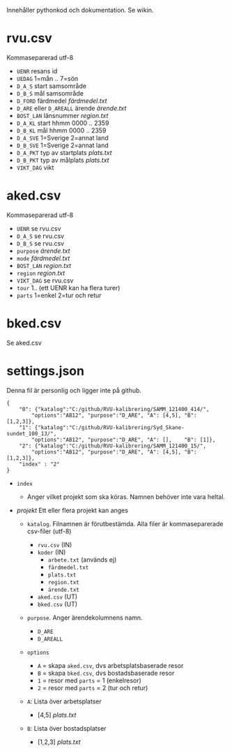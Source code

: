 Innehåller pythonkod och dokumentation. Se wikin.

# rvu.csv
Kommaseparerad utf-8
* `UENR` resans id
* `UEDAG` 1=mån .. 7=sön
* `D_A_S` start samsområde
* `D_B_S` mål samsområde
* `D_FORD` färdmedel *färdmedel.txt*
* `D_ARE` eller `D_AREALL` ärende *ärende.txt*
* `BOST_LAN` länsnummer *region.txt*
* `D_A_KL` start hhmm 0000 .. 2359
* `D_B_KL` mål hhmm 0000 .. 2359
* `D_A_SVE` 1=Sverige 2=annat land
* `D_B_SVE` 1=Sverige 2=annat land
* `D_A_PKT` typ av startplats *plats.txt*
* `D_B_PKT` typ av målplats *plats.txt*
* `VIKT_DAG` vikt

# aked.csv
Kommaseparerad utf-8
* `UENR` se rvu.csv
* `D_A_S` se rvu.csv
* `D_B_S` se rvu.csv
* `purpose` *ärende.txt*
* `mode` *färdmedel.txt*
* `BOST_LAN` *region.txt*
* `region` *region.txt*
* `VIKT_DAG` se rvu.csv
* `tour` 1.. (ett UENR kan ha flera turer)
* `parts` 1=enkel 2=tur och retur

# bked.csv
Se aked.csv

# settings.json

Denna fil är personlig och ligger inte på github.

```
{
    "0": {"katalog":"C:/github/RVU-kalibrering/SAMM_121400_414/",
        "options":"AB12", "purpose":"D_ARE", "A": [4,5], "B": [1,2,3]},
    "1": {"katalog":"C:/github/RVU-kalibrering/Syd_Skane-sundet_100_13/",
        "options":"AB12", "purpose":"D_ARE", "A": [],    "B": [1]},
    "2": {"katalog":"C:/github/RVU-kalibrering/SAMM_121400_15/",
        "options":"AB12", "purpose":"D_ARE", "A": [4,5], "B": [1,2,3]},
    "index" : "2"
}
```

* `index`
	* Anger vilket projekt som ska köras. Namnen behöver inte vara heltal.

* *projekt* Ett eller flera projekt kan anges
	* `katalog`. Filnamnen är förutbestämda. Alla filer är kommaseparerade csv-filer (utf-8)
		* `rvu.csv` (IN)
		* `koder` (IN)
			* `arbete.txt` (används ej)
			* `färdmedel.txt`
			* `plats.txt`
			* `region.txt`
			* `ärende.txt`
		* `aked.csv` (UT)
		* `bked.csv` (UT)
	* `purpose`. Anger ärendekolumnens namn.
		* `D_ARE`
		* `D_AREALL`
	* `options`
		* `A` = skapa `aked.csv`, dvs arbetsplatsbaserade resor
		* `B` = skapa `bked.csv`, dvs bostadsbaserade resor
		* `1` = resor med `parts` = 1 (enkelresor)
		* `2` = resor med `parts` = 2 (tur och retur)

	* `A`: Lista över arbetsplatser
		* [4,5] *plats.txt*
	* `B`: Lista över bostadsplatser
		* [1,2,3] *plats.txt*
